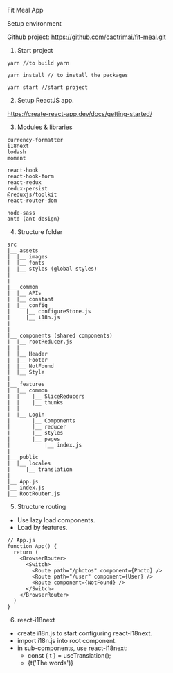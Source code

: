 
Fit Meal App

Setup environment

Github project: https://github.com/caotrimai/fit-meal.git

1. Start project
```
yarn //to build yarn

yarn install // to install the packages

yarn start //start project
```

2. Setup ReactJS app.

https://create-react-app.dev/docs/getting-started/

3. Modules & libraries
```
currency-formatter
i18next
lodash
moment

react-hook
react-hook-form
react-redux
redux-persist
@reduxjs/toolkit
react-router-dom

node-sass
antd (ant design)
```

4. Structure folder
```
src
|__ assets
|  |__ images
|  |__ fonts
|  |__ styles (global styles) 
|
|
|__ common
|  |__ APIs
|  |__ constant
|  |__ config
|  	  |__ configureStore.js
|  	  |__ i18n.js
|  
|
|__ components (shared components)
|  |__ rootReducer.js
|  |
|  |__ Header
|  |__ Footer
|  |__ NotFound
|  |__ Style
|
|__ features
|  |__ common
|  |  	|__ SliceReducers
|  |  	|__ thunks
|  |		
|  |__ Login
|    	|__ Components
|    	|__ reducer
|    	|__ styles
|    	|__ pages
|    		|__ index.js
|
|__ public
|  |__ locales
|  	  |__ translation
|
|__ App.js
|__ index.js
|__ RootRouter.js
```

5. Structure routing
- Use lazy load components.
- Load by features.
```
// App.js
function App() {
  return (
    <BrowserRouter>
      <Switch>
        <Route path="/photos" component={Photo} />
        <Route path="/user" component={User} />
        <Route component={NotFound} />
      </Switch>
    </BrowserRouter>
  )
}
```

6. react-i18next
- create i18n.js to start configuring react-i18next.
- import i18n.js into root component.
- in sub-components, use react-i18next:
  + const { t } = useTranslation();
  + {t('The words')}
